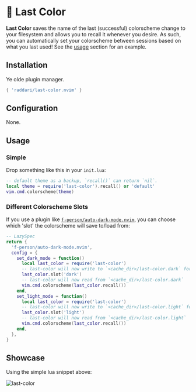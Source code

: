 # 🎨 Last Color
**Last Color** saves the name of the last (successful) colorscheme change to your filesystem and allows you to recall it whenever you desire. As such, you can automatically set your colorscheme between sessions based on what you last used! See the [usage](#usage) section for an example.

## Installation
Ye olde plugin manager.
```lua
{ 'raddari/last-color.nvim' }
```

## Configuration
None.

## Usage
### Simple
Drop something like this in your `init.lua`:
```lua
-- default theme as a backup, `recall()` can return `nil`.
local theme = require('last-color').recall() or 'default'
vim.cmd.colorscheme(theme)
```
### Different Colorscheme Slots
If you use a plugin like [`f-person/auto-dark-mode.nvim`](https://github.com/f-person/auto-dark-mode.nvim), you can choose which 'slot' the colorscheme will save to/load from:
```lua
-- LazySpec
return {
  'f-person/auto-dark-mode.nvim',
  config = {
    set_dark_mode = function()
      local last_color = require('last-color')
      -- last-color will now write to `<cache_dir>/last-color.dark` for any subsequent `colorscheme` commands
      last_color.slot('dark')
      -- last-color will now read from `<cache_dir>/last-color.dark`
      vim.cmd.colorscheme(last_color.recall())
    end,
    set_light_mode = function()
      local last_color = require('last-color')
      -- last-color will now write to `<cache_dir>/last-color.light` for any subsequent `colorscheme` commands
      last_color.slot('light')
      -- last-color will now read from `<cache_dir>/last-color.light`
      vim.cmd.colorscheme(last_color.recall())
    end,
  },
}
```

## Showcase
Using the simple lua snippet above:

![last-color](https://user-images.githubusercontent.com/25364469/189385514-563ca684-41c9-42db-a2a6-12921f4f3095.gif)

